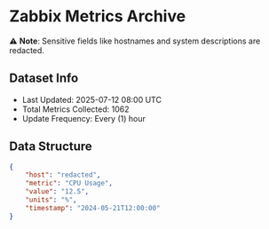 # Zabbix Metrics Archive

⚠️ **Note**: Sensitive fields like hostnames and system descriptions are redacted.

## Dataset Info
- Last Updated: 2025-07-12 08:00 UTC
- Total Metrics Collected: 1062
- Update Frequency: Every (1) hour

## Data Structure
```json
{
    "host": "redacted",
    "metric": "CPU Usage",
    "value": "12.5",
    "units": "%",
    "timestamp": "2024-05-21T12:00:00"
}
```
